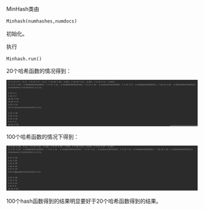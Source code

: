 MinHash类由

```python
Minhash(numhashes,numdocs)
```

初始化。



执行

```
Minhash.run()
```

20个哈希函数的情况得到：

![](https://github.com/lh123cha/MinHash_homework/blob/main/pic/20hashes.png)

100个哈希函数的情况下得到：

![](https://github.com/lh123cha/MinHash_homework/blob/main/pic/100hashes.png)



100个hash函数得到的结果明显要好于20个哈希函数得到的结果。
